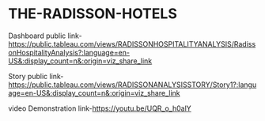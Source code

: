 # THE-RADISSON-HOTELS


Dashboard public link- https://public.tableau.com/views/RADISSONHOSPITALITYANALYSIS/RadissonHospitalityAnalysis?:language=en-US&:display_count=n&:origin=viz_share_link


Story public link-https://public.tableau.com/views/RADISSONANALYSISSTORY/Story1?:language=en-US&:display_count=n&:origin=viz_share_link

video Demonstration link-https://youtu.be/UQR_o_h0alY
